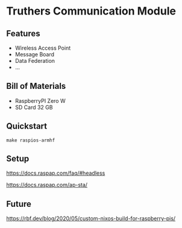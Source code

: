 # Truthers Communication Module

## Features

- Wireless Access Point
- Message Board
- Data Federation
- ...

## Bill of Materials

- RaspberryPI Zero W
- SD Card 32 GB

## Quickstart

```
make raspios-armhf
```

## Setup

https://docs.raspap.com/faq/#headless

https://docs.raspap.com/ap-sta/


## Future
https://rbf.dev/blog/2020/05/custom-nixos-build-for-raspberry-pis/